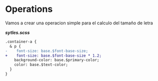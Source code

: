 # Operations

Vamos a crear una operacion simple para el calculo del tamaño de letra

***sytles.scss***

```diff
.container-a {
  & p {
-    font-size: base.$font-base-size;
+    font-size: base.$font-base-size * 1.2;
    background-color: base.$primary-color;
    color: base.$text-color;
  }
}
```
